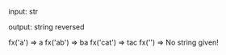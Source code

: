 input: str

output: string reversed

fx('a') => a
fx('ab') => ba
fx('cat') => tac
fx('') => No string given!


